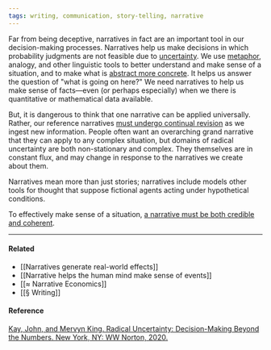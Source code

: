 ```yaml
---
tags: writing, communication, story-telling, narrative
---
```


Far from being deceptive, narratives in fact are an important tool in our
decision-making processes. Narratives help us make decisions in which
probability judgments are not feasible due to
[uncertainty](https://publish.obsidian.md/mobydiction/notes/Different+kinds+of+uncertainty).
We use
[metaphor](https://publish.obsidian.md/mobydiction/notes/Metaphors+structure+our+interpretation+of+the+world),
analogy, and other linguistic tools to better understand and make sense of a
situation, and to make what is
[abstract more concrete](https://publish.obsidian.md/mobydiction/notes/Personas+make+abstract+research+concrete+for+design+teams).
It helps us answer the question of "what is going on here?" We need narratives
to help us make sense of facts—even (or perhaps especially) when we there is
quantitative or mathematical data available.

But, it is dangerous to think that one narrative can be applied universally.
Rather, our reference narratives
[must undergo continual revision](https://publish.obsidian.md/mobydiction/notes/Our+models+for+understanding+dynamic+situation+should+undergo+constant+revision.)
as we ingest new information. People often want an overarching grand narrative
that they can apply to any complex situation, but domains of radical uncertainty
are both non-stationary and complex. They themselves are in constant flux, and
may change in response to the narratives we create about them.

Narratives mean more than just stories; narratives include models other tools
for thought that suppose fictional agents acting under hypothetical conditions.

To effectively make sense of a situation,
[a narrative must be both credible and coherent](https://publish.obsidian.md/mobydiction/notes/Narratives+should+be+credible+and+coherent+but+not+necessarily+true).

---

#### Related

- [[Narratives generate real-world effects]]
- [[Narrative helps the human mind make sense of events]]
- [[≈ Narrative Economics]]
- [[§ Writing]]

#### Reference

[Kay, John, and Mervyn King. Radical Uncertainty: Decision-Making Beyond the Numbers. New York, NY: WW Norton, 2020.](https://publish.obsidian.md/mobydiction/notes/%E2%89%88+King+and+Kay+-+Radical+Uncertainty)

